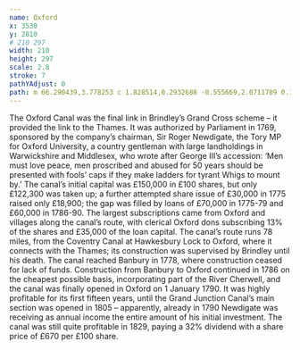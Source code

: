 ```yaml
---
name: Oxford
x: 3530
y: 2810
# 210 297
width: 210
height: 297
scale: 2.8
stroke: 7
pathYAdjust: 0
path: m 66.290439,3.778253 c 1.828514,0.2932688 -0.555669,2.0711709 0.154419,2.462361 0.699343,0.3852701 2.174447,2.065229 3.047317,2.6873411 3.211762,2.2890869 2.325301,0.9067018 4.272294,0.573722 1.714502,-0.2932188 2.63732,-1.5285801 3.388131,-1.472986 1.210642,0.089643 1.769954,0.9949164 2.707881,0.7813253 0.822173,-0.1872309 1.834401,-1.7690025 4.461205,0.069976 1.028376,0.5242209 1.526661,2.0400866 2.375149,2.7357276 0.872034,1.769328 1.263014,4.147865 2.33145,4.844924 1.478679,0.473808 1.209852,-0.522017 4.594298,1.802637 2.889389,1.78761 1.089466,5.380843 2.60679,6.974145 1.278379,1.342392 2.418884,0.861091 3.30368,0.07096 1.046737,-0.934745 3.141247,2.402436 4.868387,2.486891 1.55034,0.07581 1.54049,-0.654755 2.42412,-0.441841 2.30402,0.555159 3.77359,3.102813 5.51189,4.177461 0.80968,0.500557 4.84949,0.04614 6.872,0.585569 1.51695,0.404585 6.71656,5.439008 6.87548,5.972864 1.03656,3.482096 2.34656,1.653606 3.12212,2.45138 0.55543,0.571348 2.10107,2.053162 3.77067,3.772636 0.76303,0.785832 -0.846,2.671354 -1.45893,4.588418 -0.80831,2.528163 -4.97152,3.11327 -6.77426,5.274339 -0.82885,0.993599 -1.90081,2.873244 -1.40749,4.19723 0.62595,1.679966 0.34884,8.267135 2.77454,7.561443 0.90459,-0.263165 2.7477,4.077974 2.58212,4.631112 -1.44297,2.891713 -4.8549,4.247578 -8.06562,5.394049 -0.82777,0.295575 -0.32486,1.822095 -1.64355,2.634904 -0.7294,0.449583 -3.26371,2.517852 -3.46095,3.342489 -0.44191,1.847591 -3.02311,1.27538 -4.51167,2.109117 -4.42866,2.480479 -5.64259,0.442111 -8.42796,1.666767 -0.56556,0.248661 -4.182228,2.745698 -4.50918,3.903735 -0.248337,0.879588 1.672849,0.657528 2.01846,1.981763 0.33624,1.288334 -0.557777,5.15845 0.31099,6.632188 0.68733,1.165953 2.0208,0.145303 2.18963,0.972639 0.30879,2.242791 -1.90544,1.849051 -2.32779,3.622891 -0.13575,0.5701 1.52169,-4.3e-4 2.16933,0.84919 0.41456,0.54385 -2.01592,2.98856 -1.40745,3.45129 1.10183,0.83791 -1.596403,1.06647 -0.17637,3.28997 0.24806,0.3884 -0.944562,1.08583 -0.67235,2.22871 0.39212,1.64629 -2.851842,0.56236 -2.598463,0.33639 1.908292,-1.70188 -2.053059,-2.31132 -3.594079,-1.98762 -0.237001,0.0498 -6.906538,0.47895 -2.342544,1.84828 1.77029,0.53114 3.720062,-1.60165 2.142433,3.9218 -0.454887,1.59261 -4.419163,1.5462 -4.198628,3.24513 0.120793,0.93053 4.338415,3.56137 5.117774,3.55272 1.367818,-0.0152 1.015758,1.01485 1.973453,2.04449 1.157785,0.95603 3.542544,0.17063 4.317824,1.16062 0.77302,0.90201 1.1184,1.15886 1.38012,3.07547 0.22498,1.64757 -0.33279,2.31615 -0.0164,4.08768 0.26014,1.45677 1.75644,2.78321 2.19443,4.21418 0.58092,1.70964 -1.28112,5.42789 -0.72238,7.38451 0.16647,0.49276 1.99488,1.73141 1.20834,2.54399 -2.11528,2.18529 -4.05812,4.29024 -2.7417,8.43325 0.25412,0.79976 -2.814676,1.18881 -3.070879,1.66023 -0.4195,0.77189 -0.51479,4.25248 0.03497,5.75465 0.327231,0.89412 0.979989,1.75822 1.269879,2.80416 0.20998,0.75767 3.21489,3.11734 4.18697,4.6372 0.77457,1.21104 1.49379,-0.11681 2.93491,2.1621 0.61318,0.96966 0.19833,2.68849 1.38861,4.87103 0.31656,0.58046 1.60925,0.48488 1.9756,1.1693 0.34491,0.64436 -0.053,1.76968 0.71117,2.55741 0.54718,0.56406 1.53973,1.62367 0.90619,1.96449 -1.66842,0.89754 -3.05543,0.53406 -0.0604,3.17632 0.16538,0.1459 -0.19823,0.46291 -0.17327,1.7551 0.0412,2.1308 0.49174,5.24074 1.43621,7.06785 0.42114,0.8147 -0.0787,3.26349 0.15667,4.08747 0.25275,0.88485 -0.29268,0.779 -0.74309,1.72516 -0.33546,0.70469 -1.23236,0.0745 -1.23236,0.74779 0,1.08414 1.94248,1.94363 1.44409,2.99046 -0.6809,3.44081 -3.97393,2.33942 -3.36865,4.1405 0.95181,2.30371 -1.00198,4.27663 -0.48043,4.82033 1.32669,1.38308 2.88776,2.99224 2.45099,4.82659 -0.85665,3.59776 -3.54114,1.63161 -3.84097,2.89083 -0.15688,0.65888 -0.20047,5.39335 -0.0109,6.07926 0.25831,0.93492 1.92368,2.79988 2.17204,3.84303 0.34626,1.45439 -2.15112,1.29865 -1.5623,2.74131 0.55838,1.36806 3.00164,3.46797 2.65987,4.90403 -0.36132,1.51821 -2.28444,1.22804 -2.91648,2.55558 -0.86135,1.8092 2.83899,1.96733 0.28854,3.45534 -0.62642,0.36547 -3.23437,-0.76636 -3.01577,0.45781 0.34488,1.93126 3.43546,2.19589 3.72844,4.24673 0.20289,1.42024 -3.3736,0.22958 -2.65114,2.39053 0.746,2.23139 -0.57463,1.12128 0.0438,3.25557 0.52,1.79471 -0.0216,2.62415 0.0854,3.22368 0.72772,2.64752 2.98647,3.50397 3.7222,5.09638 0.31005,0.75185 -0.35487,4.44416 -0.72118,5.58891 -0.67888,2.12157 -1.08523,3.25079 -0.009,4.53509 2.5679,1.39627 5.30926,7.64181 5.3762,8.48016 0.008,0.26339 -0.62607,1.55091 -0.52616,2.87802 0.17177,2.28174 0.62381,1.74205 1.39626,2.85224
---
```


The Oxford Canal was the final link in Brindley’s Grand Cross scheme – it provided the link to the Thames. It was authorized by Parliament in 1769, sponsored by the company’s chairman, Sir Roger Newdigate, the Tory MP for Oxford University, a country gentleman with large landholdings in Warwickshire and Middlesex, who wrote after George III’s accession: ‘Men must love peace, men proscribed and abused for 50 years should be presented with fools’ caps if they make ladders for tyrant Whigs to mount by.’
The canal’s initial capital was £150,000 in £100 shares, but only £122,300 was taken up; a further attempted share issue of £30,000 in 1775 raised only £18,900; the gap was filled by loans of £70,000 in 1775-79 and £60,000 in 1786-90. The largest subscriptions came from Oxford and villages along the canal’s route, with clerical Oxford dons subscribing 13% of the shares and £35,000 of the loan capital.
The canal’s route runs 78 miles, from the Coventry Canal at Hawkesbury Lock to Oxford, where it connects with the Thames; its construction was supervised by Brindley until his death. The canal reached Banbury in 1778, where construction ceased for lack of funds. Construction from Banbury to Oxford continued in 1786 on the cheapest possible basis, incorporating part of the River Cherwell, and the canal was finally opened in Oxford on 1 January 1790. It was highly profitable for its first fifteen years, until the Grand Junction Canal’s main section was opened in 1805 – apparently, already in 1790 Newdigate was receiving as annual income the entire amount of his initial investment. The canal was still quite profitable in 1829, paying a 32% dividend with a share price of £670 per £100 share.
